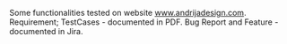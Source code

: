 Some functionalities tested on website www.andrijadesign.com. 
Requirement; TestCases - documented in PDF.
Bug Report and Feature - documented in Jira.
